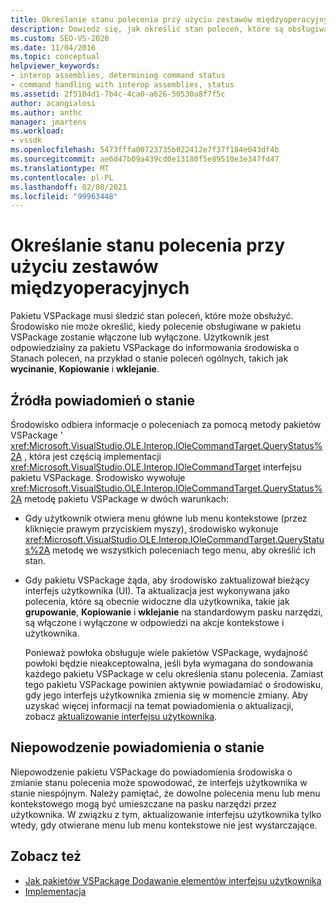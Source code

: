 ```yaml
---
title: Określanie stanu polecenia przy użyciu zestawów międzyoperacyjnych | Microsoft Docs
description: Dowiedz się, jak określić stan poleceń, które są obsługiwane w pakietu VSPackage, za pomocą interfejsu Microsoft. VisualStudio. OLE. Interop. IOleCommandTarget.
ms.custom: SEO-VS-2020
ms.date: 11/04/2016
ms.topic: conceptual
helpviewer_keywords:
- interop assemblies, determining command status
- command handling with interop assemblies, status
ms.assetid: 2f5104d1-7b4c-4ca0-a626-50530a8f7f5c
author: acangialosi
ms.author: anthc
manager: jmartens
ms.workload:
- vssdk
ms.openlocfilehash: 5473fffa00723735b022412e7f37f184e043df4b
ms.sourcegitcommit: ae6d47b09a439cd0e13180f5e89510e3e347fd47
ms.translationtype: MT
ms.contentlocale: pl-PL
ms.lasthandoff: 02/08/2021
ms.locfileid: "99963448"
---
```

# <a name="determine-command-status-by-using-interop-assemblies"></a>Określanie stanu polecenia przy użyciu zestawów międzyoperacyjnych
Pakietu VSPackage musi śledzić stan poleceń, które może obsłużyć. Środowisko nie może określić, kiedy polecenie obsługiwane w pakietu VSPackage zostanie włączone lub wyłączone. Użytkownik jest odpowiedzialny za pakietu VSPackage do informowania środowiska o Stanach poleceń, na przykład o stanie poleceń ogólnych, takich jak **wycinanie**, **Kopiowanie** i **wklejanie**.

## <a name="status-notification-sources"></a>Źródła powiadomień o stanie
 Środowisko odbiera informacje o poleceniach za pomocą metody pakietów VSPackage ' <xref:Microsoft.VisualStudio.OLE.Interop.IOleCommandTarget.QueryStatus%2A> , która jest częścią implementacji <xref:Microsoft.VisualStudio.OLE.Interop.IOleCommandTarget> interfejsu pakietu VSPackage. Środowisko wywołuje <xref:Microsoft.VisualStudio.OLE.Interop.IOleCommandTarget.QueryStatus%2A> metodę pakietu VSPackage w dwóch warunkach:

- Gdy użytkownik otwiera menu główne lub menu kontekstowe (przez kliknięcie prawym przyciskiem myszy), środowisko wykonuje <xref:Microsoft.VisualStudio.OLE.Interop.IOleCommandTarget.QueryStatus%2A> metodę we wszystkich poleceniach tego menu, aby określić ich stan.

- Gdy pakietu VSPackage żąda, aby środowisko zaktualizował bieżący interfejs użytkownika (UI). Ta aktualizacja jest wykonywana jako polecenia, które są obecnie widoczne dla użytkownika, takie jak **grupowanie**, **Kopiowanie** i **wklejanie** na standardowym pasku narzędzi, są włączone i wyłączone w odpowiedzi na akcje kontekstowe i użytkownika.

  Ponieważ powłoka obsługuje wiele pakietów VSPackage, wydajność powłoki będzie nieakceptowalna, jeśli była wymagana do sondowania każdego pakietu VSPackage w celu określenia stanu polecenia. Zamiast tego pakietu VSPackage powinien aktywnie powiadamiać o środowisku, gdy jego interfejs użytkownika zmienia się w momencie zmiany. Aby uzyskać więcej informacji na temat powiadomienia o aktualizacji, zobacz [aktualizowanie interfejsu użytkownika](../../extensibility/updating-the-user-interface.md).

## <a name="status-notification-failure"></a>Niepowodzenie powiadomienia o stanie
 Niepowodzenie pakietu VSPackage do powiadomienia środowiska o zmianie stanu polecenia może spowodować, że interfejs użytkownika w stanie niespójnym. Należy pamiętać, że dowolne polecenia menu lub menu kontekstowego mogą być umieszczane na pasku narzędzi przez użytkownika. W związku z tym, aktualizowanie interfejsu użytkownika tylko wtedy, gdy otwierane menu lub menu kontekstowe nie jest wystarczające.

## <a name="see-also"></a>Zobacz też
- [Jak pakietów VSPackage Dodawanie elementów interfejsu użytkownika](../../extensibility/internals/how-vspackages-add-user-interface-elements.md)
- [Implementacja](../../extensibility/internals/command-implementation.md)
